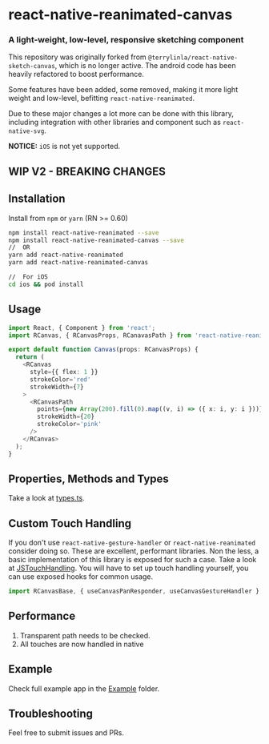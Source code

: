 # react-native-reanimated-canvas

### A light-weight, low-level, responsive sketching component

This repository was originally forked from `@terrylinla/react-native-sketch-canvas`, which is no longer active.
The android code has been heavily refactored to boost performance.

Some features have been added, some removed, making it more light weight and low-level, befitting `react-native-reanimated`.

Due to these major changes a lot more can be done with this library, including integration with other libraries and component such as `react-native-svg`.

**NOTICE:** `iOS` is not yet supported.


## WIP V2 - BREAKING CHANGES


## Installation
Install from `npm` or `yarn` (RN >= 0.60)
```bash
npm install react-native-reanimated --save
npm install react-native-reanimated-canvas --save
//  OR
yarn add react-native-reanimated
yarn add react-native-reanimated-canvas

//  For iOS
cd ios && pod install
```

## Usage

```ts
import React, { Component } from 'react';
import RCanvas, { RCanvasProps, RCanavasPath } from 'react-native-reanimated-canvas';

export default function Canvas(props: RCanvasProps) {
  return (
    <RCanvas
      style={{ flex: 1 }}
      strokeColor='red'
      strokeWidth={7}
    >
      <RCanvasPath
        points={new Array(200).fill(0).map((v, i) => ({ x: i, y: i }))}
        strokeWidth={20}
        strokeColor='pink'
      />
    </RCanvas>
  );
}

```

## Properties, Methods and Types

Take a look at [types.ts](./src/types.ts).


## Custom Touch Handling

If you don't use `react-native-gesture-handler` or `react-native-reanimated` consider doing so.
These are excellent, performant libraries.
Non the less, a basic implementation of this library is exposed for such a case.
Take a look at [JSTouchHandling](./CanvasExample/App/JSTouchHandling.tsx).
You will have to set up touch handling yourself, you can use exposed hooks for common usage.

```ts
import RCanvasBase, { useCanvasPanResponder, useCanvasGestureHandler } from 'react-native-reanimated-canvas/base';
```

## Performance

1. Transparent path needs to be checked.
1. All touches are now handled in native

## Example

Check full example app in the [Example](./CanvasExample) folder.


## Troubleshooting

Feel free to submit issues and PRs.
